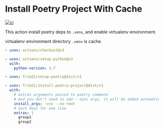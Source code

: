 # Install Poetry Project With Cache

[![ci](https://github.com/Trim21/install-poetry-project/workflows/build-test/badge.svg)](https://github.com/Trim21/install-poetry-project/actions)

This action install poetry deps to `.venv`, and enable virtualenv environment.

virtualenv environment directory `.venv` is cache.

```yaml
- uses: actions/checkout@v3

- uses: actions/setup-python@v3
  with:
    python-version: 3.7

- uses: Trim21/setup-poetry@dist/v1

- uses: Trim21/install-poetry-project@dist/v1
  with:
    # extras arguments passed to poetry command
    # And you don't need to add --sync args, it will be added automatically
    install_args: -vvv --no-root
    # each deps for one line
    extras: |
      group1
      group2
```
